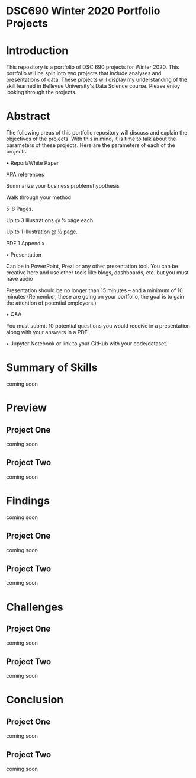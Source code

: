 # DSC690 Winter 2020 Portfolio Projects


# Introduction
This repository is a portfolio of DSC 690 projects for Winter 2020. This portfolio will be split into two projects that include analyses and presentations of data. These projects will display my understanding of the skill learned in Bellevue University's Data Science course. Please enjoy looking through the projects.



# Abstract
The following areas of this portfolio repository will discuss and explain the objectives of the projects. With this in mind, it is time to talk about the parameters of these projects. Here are the parameters of each of the projects. 


• Report/White Paper

APA references

Summarize your business problem/hypothesis

Walk through your method 

5-8 Pages. 

Up to 3 Illustrations @ ¼ page each. 

Up to 1 Illustration @ ½ page. 

PDF 1 Appendix 



• Presentation

Can be in PowerPoint, Prezi or any other presentation tool. You can be creative here and use other tools like blogs, dashboards, etc. but you must have audio 

Presentation should be no longer than 15 minutes – and a minimum of 10 minutes (Remember, these are going on your portfolio, the goal is to gain the attention of potential employers.) 



• Q&A

You must submit 10 potential questions you would receive in a presentation along with your answers in a PDF. 

• Jupyter Notebook or link to your GitHub with your code/dataset.



# Summary of Skills
coming soon

# Preview

## Project One 
coming soon


## Project Two 
coming soon



# Findings
coming soon

## Project One
coming soon

## Project Two
coming soon


# Challenges

## Project One
coming soon

## Project Two
coming soon


# Conclusion

## Project One
coming soon

## Project Two
coming soon
